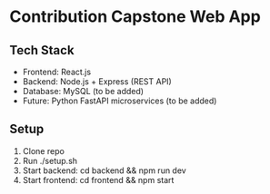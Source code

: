 # Contribution Capstone Web App

## Tech Stack
- Frontend: React.js
- Backend: Node.js + Express (REST API)
- Database: MySQL (to be added)
- Future: Python FastAPI microservices (to be added)

## Setup
1. Clone repo
2. Run ./setup.sh
3. Start backend: cd backend && npm run dev
4. Start frontend: cd frontend && npm start
